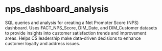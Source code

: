 # nps_dashboard_analysis
SQL queries and analysis for creating a Net Promoter Score (NPS) dashboard. Uses FACT_NPS_Score, DIM_Date, and DIM_Customer datasets to provide insights into customer satisfaction trends and improvement areas. Helps CS leadership make data-driven decisions to enhance customer loyalty and address issues.
